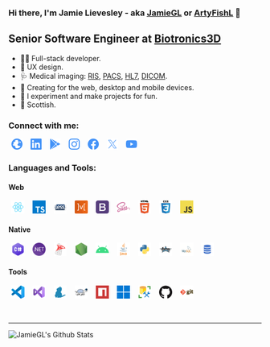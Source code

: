 ### Hi there, I'm Jamie Lievesley - aka [JamieGL][website] or [ArtyFishL][artyfishl] 👋

## Senior Software Engineer at [Biotronics3D][b3d]

- 👨‍💻 Full-stack developer.
- 🎨 UX design.
- 🩺 Medical imaging: [RIS][ris], [PACS][pacs], [HL7][hl7], [DICOM][dicom].
- 📱 Creating for the web, desktop and mobile devices.
- 🧪 I experiment and make projects for fun.
- 🏴󠁧󠁢󠁳󠁣󠁴󠁿 Scottish.

### Connect with me:

[<img hspace="6" alt="jamiegl.co.uk" title="jamiegl.co.uk" width="22px" src="./img/globe.svg" />][website]
[<img hspace="6" alt="JamieGL | LinkedIn" title="JamieGL | LinkedIn" width="22px" src="./img/linkedin.svg" />][linkedin]
[<img hspace="6" alt="ArtyFishL | Google Play Store" title="ArtyFishL | Google Play Store" width="22px" src="./img/googleplay.svg" />][googleplay]
[<img hspace="6" alt="@scottish_jamie | Instagram" title="@scottish_jamie | Instagram" width="22px" src="./img/instagram.svg" />][instagram]
[<img hspace="6" alt="jamie.lievesley | Facebook" title="jamie.lievesley | Facebook" width="22px" src="./img/facebook.svg" />][facebook]
[<img hspace="6" alt="@scottish_jamie | X" title="@scottish_jamie | X" width="22px" src="./img/x.svg" />][xcom]
[<img hspace="6" alt="JamieGL | YouTube" title="JamieGL | YouTube" width="22px" src="./img/youtube.svg" />][youtube]

### Languages and Tools:

#### Web

[<img hspace="6" alt="React" title="React" width="26px" src="https://raw.githubusercontent.com/github/explore/80688e429a7d4ef2fca1e82350fe8e3517d3494d/topics/react/react.png" />][react]
[<img hspace="6" alt="TypeScript" title="TypeScript" width="26px" src="https://raw.githubusercontent.com/github/explore/80688e429a7d4ef2fca1e82350fe8e3517d3494d/topics/typescript/typescript.png" />][ts]
[<img hspace="6" alt="Less" title="Less" width="26px" src="https://raw.githubusercontent.com/github/explore/80688e429a7d4ef2fca1e82350fe8e3517d3494d/topics/less/less.png" />][less]
[<img hspace="6" alt="MobX" title="MobX" width="26px" src="./img/mobx.svg" />][mobx]
[<img hspace="6" alt="Bootstrap" title="Bootstrap" width="26px" src="https://raw.githubusercontent.com/github/explore/80688e429a7d4ef2fca1e82350fe8e3517d3494d/topics/bootstrap/bootstrap.png" />][bootstrap]
[<img hspace="6" alt="Sass" title="Sass" width="26px" src="https://raw.githubusercontent.com/github/explore/80688e429a7d4ef2fca1e82350fe8e3517d3494d/topics/sass/sass.png" />][sass]
[<img hspace="6" alt="HTML5" title="HTML5" width="26px" src="https://raw.githubusercontent.com/github/explore/80688e429a7d4ef2fca1e82350fe8e3517d3494d/topics/html/html.png" />][html5]
[<img hspace="6" alt="CSS3" title="CSS3" width="26px" src="https://raw.githubusercontent.com/github/explore/80688e429a7d4ef2fca1e82350fe8e3517d3494d/topics/css/css.png" />][css]
[<img hspace="6" alt="JavaScript" title="JavaScript" width="26px" src="https://raw.githubusercontent.com/github/explore/80688e429a7d4ef2fca1e82350fe8e3517d3494d/topics/javascript/javascript.png" />][js]

#### Native

[<img hspace="6" alt="C#" title="C#" width="26px" src="https://raw.githubusercontent.com/github/explore/80688e429a7d4ef2fca1e82350fe8e3517d3494d/topics/csharp/csharp.png" />][csharp]
[<img hspace="6" alt=".Net" title=".Net" width="26px" src="https://raw.githubusercontent.com/github/explore/80688e429a7d4ef2fca1e82350fe8e3517d3494d/topics/dotnet/dotnet.png" />][dotnet]
[<img hspace="6" alt="SQL Server" title="SQL Server" width="26px" src="https://raw.githubusercontent.com/jamiegluk/jamiegluk/master/img/sqlserver.png" />][sqlserver]
[<img hspace="6" alt="Node.js" title="Node.js" width="26px" src="https://raw.githubusercontent.com/github/explore/80688e429a7d4ef2fca1e82350fe8e3517d3494d/topics/nodejs/nodejs.png" />][nodejs]
[<img hspace="6" alt="Android" title="Android" width="26px" src="https://raw.githubusercontent.com/github/explore/80688e429a7d4ef2fca1e82350fe8e3517d3494d/topics/android/android.png" />][android]
[<img hspace="6" alt="Java" title="Java" width="26px" src="https://raw.githubusercontent.com/github/explore/80688e429a7d4ef2fca1e82350fe8e3517d3494d/topics/java/java.png" />][java]
[<img hspace="6" alt="Python" title="Python" width="26px" src="https://raw.githubusercontent.com/github/explore/80688e429a7d4ef2fca1e82350fe8e3517d3494d/topics/python/python.png" />][python]
[<img hspace="6" alt="Groovy" title="Groovy" width="26px" src="https://raw.githubusercontent.com/github/explore/master/topics/groovy/groovy.png" />][groovy]
[<img hspace="6" alt="MySQL" title="MySQL" width="26px" src="https://raw.githubusercontent.com/github/explore/80688e429a7d4ef2fca1e82350fe8e3517d3494d/topics/mysql/mysql.png" />][mysql]
[<img hspace="6" alt="SQL" title="SQL" width="26px" src="https://raw.githubusercontent.com/github/explore/80688e429a7d4ef2fca1e82350fe8e3517d3494d/topics/sql/sql.png" />][sql]

#### Tools

[<img hspace="6" alt="Visual Studio Code" title="Visual Studio Code" width="26px" src="https://raw.githubusercontent.com/github/explore/80688e429a7d4ef2fca1e82350fe8e3517d3494d/topics/visual-studio-code/visual-studio-code.png" />][vscode]
[<img hspace="6" alt="Visual Studio" title="Visual Studio" width="26px" src="https://raw.githubusercontent.com/jamiegluk/jamiegluk/master/img/visualstudio.svg" />][vs]
[<img hspace="6" alt="Yarn" title="Yarn" width="26px" src="https://raw.githubusercontent.com/jamiegluk/jamiegluk/master/img/yarn.svg" />][yarn]
[<img hspace="6" alt="TortoiseSVN" title="TortoiseSVN" width="26px" src="https://raw.githubusercontent.com/jamiegluk/jamiegluk/master/img/tortoisesvn.png" />][tortoisesvn]
[<img hspace="6" alt="NPM" title="NPM" width="26px" src="https://raw.githubusercontent.com/github/explore/80688e429a7d4ef2fca1e82350fe8e3517d3494d/topics/npm/npm.png" />][npm]
[<img hspace="6" alt="Windows Server" title="Windows Server" width="26px" src="https://raw.githubusercontent.com/github/explore/80688e429a7d4ef2fca1e82350fe8e3517d3494d/topics/windows/windows.png" />][winserver]
[<img hspace="6" alt="SSMS" title="SSMS" width="26px" src="https://raw.githubusercontent.com/jamiegluk/jamiegluk/master/img/ssms.png" />][ssms]
[<img hspace="6" alt="GitHub" title="GitHub" width="26px" src="https://raw.githubusercontent.com/github/explore/78df643247d429f6cc873026c0622819ad797942/topics/github/github.png" />][github]
[<img hspace="6" alt="Git" title="Git" width="26px" src="https://raw.githubusercontent.com/github/explore/80688e429a7d4ef2fca1e82350fe8e3517d3494d/topics/git/git.png" />][git]

<br />

---

<picture>
  <source media="(prefers-color-scheme: dark)" srcset="https://github-readme-stats.vercel.app/api?username=jamiegluk&show_icons=true&hide_border=true&theme=dark">
  <source media="(prefers-color-scheme: light)" srcset="https://github-readme-stats.vercel.app/api?username=jamiegluk&show_icons=true&hide_border=true">
  <img alt="JamieGL's Github Stats" src="https://github-readme-stats.vercel.app/api?username=jamiegluk&show_icons=true&hide_border=true&theme=dark">
</picture>

[website]: https://jamiegl.co.uk
[artyfishl]: https://artyfishl.com
[b3d]: https://biotronics3d.com/
[ris]: https://en.wikipedia.org/wiki/Radiological_information_system
[pacs]: https://en.wikipedia.org/wiki/Picture_archiving_and_communication_system
[hl7]: http://www.hl7.org/
[dicom]: https://en.wikipedia.org/wiki/DICOM
[linkedin]: https://www.linkedin.com/in/jamie-lievesley
[googleplay]: https://play.google.com/store/apps/developer?id=ArtyFishL
[instagram]: https://www.instagram.com/scottish_jamie/
[facebook]: https://www.facebook.com/jamie.lievesley
[xcom]: https://x.com/scottish_jamie
[youtube]: https://www.youtube.com/channel/UCyT8Lb6U9giMoK7FC0-XVyA
[vscode]: https://code.visualstudio.com/
[vs]: https://visualstudio.microsoft.com/
[react]: https://reactjs.org/
[ts]: https://www.typescriptlang.org/
[less]: http://lesscss.org/
[csharp]: https://docs.microsoft.com/en-us/dotnet/csharp/
[dotnet]: https://dotnet.microsoft.com/
[sqlserver]: https://www.microsoft.com/en-gb/sql-server
[mobx]: https://mobx.js.org
[bootstrap]: https://getbootstrap.com/
[nodejs]: https://nodejs.org/en/
[yarn]: https://yarnpkg.com/
[tortoisesvn]: https://tortoisesvn.net/
[sass]: https://sass-lang.com/
[android]: https://developer.android.com/
[java]: https://www.java.com/en/
[python]: https://www.python.org/
[groovy]: https://www.groovy-lang.org/
[mysql]: https://www.mysql.com/
[html5]: https://developer.mozilla.org/en-US/docs/Web/Guide/HTML/HTML5
[css]: https://developer.mozilla.org/en-US/docs/Glossary/CSS
[js]: https://developer.mozilla.org/en-US/docs/Web/JavaScript
[sql]: https://en.wikipedia.org/wiki/SQL
[npm]: https://www.npmjs.com/
[winserver]: https://www.microsoft.com/en-us/windows-server/
[ssms]: https://docs.microsoft.com/en-us/sql/ssms/download-sql-server-management-studio-ssms
[github]: https://github.com
[git]: https://git-scm.com/
